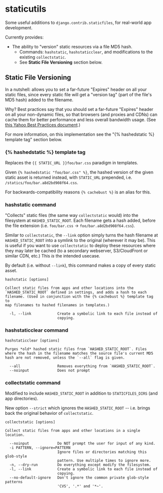 # staticutils

Some useful additions to `django.contrib.staticfiles`, for real-world app
development.

Currently provides:

* The ability to "version" static resources via a file MD5 hash.
  * Commands: `hashstatic`, `hashstaticclear`, and modifications to the
    existing `collectstatic`.
  * See **Static File Versioning** section below.

## Static File Versioning

In a nutshell: allows you to set a far-future "Expires" header on all your
static files, since every static file will get a "version tag" (part of the
file's MD5 hash) added to the filename.

Why? Best practices say that you should set a far-future "Expires" header on
all your non-dynamic files, so that browsers (and proxies and CDNs) can cache
them for better performance and less overall bandwidth usage. (See
[this Yahoo Best Practices document][Yexpires].)

For more information, on this implementation see the "{% hashedstatic %}
template tag" section below.

[Yexpires]: http://developer.yahoo.com/performance/rules.html#expires

### {% hashedstatic %} template tag

Replaces the `{{ STATIC_URL }}foo/bar.css` paradigm in templates.

Given `{% hashedstatic "foo/bar.css" %}`, the hashed version of the given
static asset is returned instead, with `STATIC_URL` prepended, i.e.
`/statics/foo/bar.a8d2bd908f64.css`.

For backwards-compatibility reasons `{% cachebust %}` is an alias for this.

### hashstatic command

"Collects" static files (the same way `collectstatic` would) into the
filesystem at `HASHED_STATIC_ROOT`. Each filename gets a hash added, before
the file extension (i.e. `foo/bar.css` -> `foo/bar.a8d2bd908f64.css`).

Similar to `collectstatic`, the `--link` option simply turns the hash filename
at `HASHED_STATIC_ROOT` into a symlink to the original (wherever it may be).
This is useful if you want to use `collectstatic` to deploy these resources
where they may later be cached (to a secondary webserver, S3/CloudFront or
similar CDN, etc.) This *is* the intended usecase.

By default (i.e. without `--link`), this command makes a copy of every static
asset.

    hashstatic [options]

    Collect static files from apps and other locations into the
    `HASHED_STATIC_ROOT` defined in settings, and adds a hash to each
    filename. (Used in conjunction with the {% cachebust %} template tag to
    map filenames to hashed filenames in templates.)

      -l, --link            Create a symbolic link to each file instead of
                            copying.

### hashstaticclear command


    hashstaticclear [options]

    Purges *old* hashed static files from `HASHED_STATIC_ROOT`. Files
    where the hash in the filename matches the source file's current MD5
    hash are not removed, unless the `--all` flag is given.

      --all                 Removes everything from `HASHED_STATIC_ROOT`.
      --noinput             Does not prompt 

### collectstatic command

Modified to include `HASHED_STATIC_ROOT` in addition to `STATICFILES_DIRS`
(and app directories).

New option `--strict` which ignores the `HASHED_STATIC_ROOT` -- i.e. brings
back the original behavior of `collectstatic`.

    collectstatic [options]

    Collect static files from apps and other locations in a single location.

      --noinput             Do NOT prompt the user for input of any kind.
      -i PATTERN, --ignore=PATTERN
                            Ignore files or directories matching this glob-style
                            pattern. Use multiple times to ignore more.
      -n, --dry-run         Do everything except modify the filesystem.
      -l, --link            Create a symbolic link to each file instead of
                            copying.
      --no-default-ignore   Don't ignore the common private glob-style patterns
                            'CVS', '.*' and '*~'.




